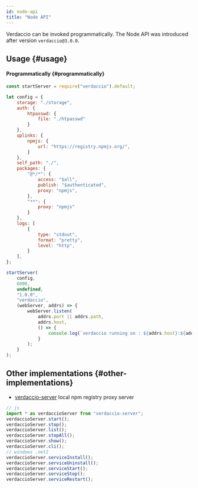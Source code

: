 ```yaml
---
id: node-api
title: "Node API"
---
```


Verdaccio can be invoked programmatically. The Node API was introduced after version `verdaccio@3.0.0`.

## Usage {#usage}

#### Programmatically {#programmatically}

```js
const startServer = require("verdaccio").default;

let config = {
    storage: "./storage",
    auth: {
        htpasswd: {
            file: "./htpasswd"
        }
    },
    uplinks: {
        npmjs: {
            url: "https://registry.npmjs.org/",
        }
    },
    self_path: "./",
    packages: {
        "@*/*": {
            access: "$all",
            publish: "$authenticated",
            proxy: "npmjs",
        },
        "**": {
            proxy: "npmjs"
        }
    },
    logs: [
        {
            type: "stdout",
            format: "pretty",
            level: "http",
        }
    ],
};

startServer(
    config,
    6000,
    undefined,
    "1.0.0",
    "verdaccio",
    (webServer, addrs) => {
        webServer.listen(
            addrs.port || addrs.path,
            addrs.host,
            () => {
                console.log(`verdaccio running on : ${addrs.host}:${addrs.port}`);
            }
        );
    }
);
```

## Other implementations {#other-implementations}

* [verdaccio-server](https://github.com/boringame/verdaccio-server) local npm registry proxy server

```js
// js
import * as verdaccioServer from "verdaccio-server";
verdaccioServer.start();
verdaccioServer.stop();
verdaccioServer.list();
verdaccioServer.stopAll();
verdaccioServer.show();
verdaccioServer.cli();
// windows .net2
verdaccioServer.serviceInstall();
verdaccioServer.serviceUninstall();
verdaccioServer.serviceStart();
verdaccioServer.serviceStop();
verdaccioServer.serviceRestart();
```
